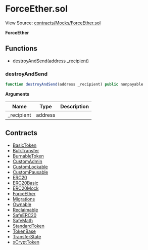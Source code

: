 # ForceEther.sol

View Source: [contracts/Mocks/ForceEther.sol](../contracts/Mocks/ForceEther.sol)

**ForceEther**

## Functions

- [destroyAndSend(address _recipient)](#destroyandsend)

### destroyAndSend

```js
function destroyAndSend(address _recipient) public nonpayable
```

**Arguments**

| Name        | Type           | Description  |
| ------------- |------------- | -----|
| _recipient | address |  | 

## Contracts

* [BasicToken](BasicToken.md)
* [BulkTransfer](BulkTransfer.md)
* [BurnableToken](BurnableToken.md)
* [CustomAdmin](CustomAdmin.md)
* [CustomLockable](CustomLockable.md)
* [CustomPausable](CustomPausable.md)
* [ERC20](ERC20.md)
* [ERC20Basic](ERC20Basic.md)
* [ERC20Mock](ERC20Mock.md)
* [ForceEther](ForceEther.md)
* [Migrations](Migrations.md)
* [Ownable](Ownable.md)
* [Reclaimable](Reclaimable.md)
* [SafeERC20](SafeERC20.md)
* [SafeMath](SafeMath.md)
* [StandardToken](StandardToken.md)
* [TokenBase](TokenBase.md)
* [TransferState](TransferState.md)
* [xCryptToken](xCryptToken.md)
